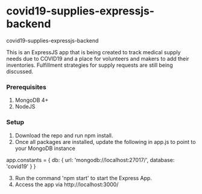 # covid19-supplies-expressjs-backend
 covid19-supplies-expressjs-backend

This is an ExpressJS app that is being created to track medical supply needs due to COVID19 and a place for volunteers and makers to add their inventories. Fulfillment strategies for supply requests are still being discussed.

### Prerequisites
1. MongoDB 4+
2. NodeJS

### Setup
1. Download the repo and run npm install.
2. Once all packages are installed, update the following in app.js to point to your MongoDB instance

app.constants = {
  db: {
    url: 'mongodb://localhost:27017/',
    database: 'covid19'
  }
}

3. Run the command 'npm start' to start the Express App.
4. Access the app via http://localhost:3000/


